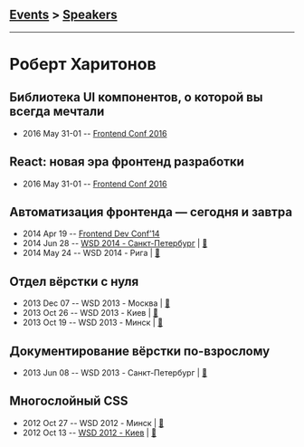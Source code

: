 ## [Events](../README.md) > [Speakers](../speakers.md)
---

# Роберт Харитонов

## Библиотека UI компонентов, о которой вы всегда мечтали
- 2016 May 31-01 -- [Frontend Conf 2016](https://www.youtube.com/watch?v=v5giKiY8oSs)    
## React: новая эра фронтенд разработки
- 2016 May 31-01 -- [Frontend Conf 2016](https://www.youtube.com/watch?v=KlPgi9uymW4)    
## Автоматизация фронтенда — сегодня и завтра
- 2014 Apr 19 -- [Frontend Dev Conf’14](https://www.youtube.com/watch?v=Fe5fW-WtQSI)    
- 2014 Jun 28 -- [WSD 2014 - Санкт-Петербург](https://www.youtube.com/watch?v=TXqiq5tOWRQ)  | [:notebook:](https://wsd.events/2014/06/28/pres/automation/)  
- 2014 May 24 -- WSD 2014 - Рига  | [:notebook:](https://wsd.events/2014/05/24/pres/automation/)  
## Отдел вёрстки с нуля
- 2013 Dec 07 -- WSD 2013 - Москва  | [:notebook:](https://wsd.events/2013/12/07/pres/coding-dept.pdf)  
- 2013 Oct 26 -- WSD 2013 - Киев  | [:notebook:](https://wsd.events/2013/10/26/pres/department.pdf)  
- 2013 Oct 19 -- WSD 2013 - Минск  | [:notebook:](http://corp.mail.ru/communications/odnoklassniki)  
## Документирование вёрстки по-взрослому
- 2013 Jun 08 -- WSD 2013 - Санкт-Петербург  | [:notebook:](https://wsd.events/2013/06/08/pres/source-docs/)  
## Многослойный CSS
- 2012 Oct 27 -- WSD 2012 - Минск  | [:notebook:](https://wsd.events/2012/10/27/pres/mcss/)  
- 2012 Oct 13 -- [WSD 2012 - Киев](https://www.youtube.com/watch?v=-oUZYm4sl94)  | [:notebook:](https://wsd.events/2012/10/13/pres/mcss/)  

